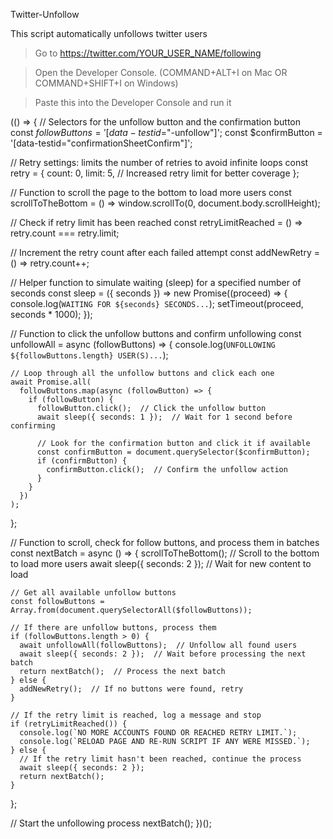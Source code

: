 Twitter-Unfollow

 This script automatically unfollows twitter users 

> Go to https://twitter.com/YOUR_USER_NAME/following

> Open the Developer Console. (COMMAND+ALT+I on Mac OR COMMAND+SHIFT+I on Windows)

> Paste this into the Developer Console and run it


(() => {
  // Selectors for the unfollow button and the confirmation button
  const $followButtons = '[data-testid$="-unfollow"]';
  const $confirmButton = '[data-testid="confirmationSheetConfirm"]';

  // Retry settings: limits the number of retries to avoid infinite loops
  const retry = {
    count: 0,
    limit: 5,  // Increased retry limit for better coverage
  };

  // Function to scroll the page to the bottom to load more users
  const scrollToTheBottom = () => window.scrollTo(0, document.body.scrollHeight);

  // Check if retry limit has been reached
  const retryLimitReached = () => retry.count === retry.limit;

  // Increment the retry count after each failed attempt
  const addNewRetry = () => retry.count++;

  // Helper function to simulate waiting (sleep) for a specified number of seconds
  const sleep = ({ seconds }) =>
    new Promise((proceed) => {
      console.log(`WAITING FOR ${seconds} SECONDS...`);
      setTimeout(proceed, seconds * 1000);
    });

  // Function to click the unfollow buttons and confirm unfollowing
  const unfollowAll = async (followButtons) => {
    console.log(`UNFOLLOWING ${followButtons.length} USER(S)...`);

    // Loop through all the unfollow buttons and click each one
    await Promise.all(
      followButtons.map(async (followButton) => {
        if (followButton) {
          followButton.click();  // Click the unfollow button
          await sleep({ seconds: 1 });  // Wait for 1 second before confirming
          
          // Look for the confirmation button and click it if available
          const confirmButton = document.querySelector($confirmButton);
          if (confirmButton) {
            confirmButton.click();  // Confirm the unfollow action
          }
        }
      })
    );
  };

  // Function to scroll, check for follow buttons, and process them in batches
  const nextBatch = async () => {
    scrollToTheBottom();  // Scroll to the bottom to load more users
    await sleep({ seconds: 2 });  // Wait for new content to load

    // Get all available unfollow buttons
    const followButtons = Array.from(document.querySelectorAll($followButtons));
    
    // If there are unfollow buttons, process them
    if (followButtons.length > 0) {
      await unfollowAll(followButtons);  // Unfollow all found users
      await sleep({ seconds: 2 });  // Wait before processing the next batch
      return nextBatch();  // Process the next batch
    } else {
      addNewRetry();  // If no buttons were found, retry
    }

    // If the retry limit is reached, log a message and stop
    if (retryLimitReached()) {
      console.log(`NO MORE ACCOUNTS FOUND OR REACHED RETRY LIMIT.`);
      console.log(`RELOAD PAGE AND RE-RUN SCRIPT IF ANY WERE MISSED.`);
    } else {
      // If the retry limit hasn't been reached, continue the process
      await sleep({ seconds: 2 });
      return nextBatch();
    }
  };

  // Start the unfollowing process
  nextBatch();
})();
